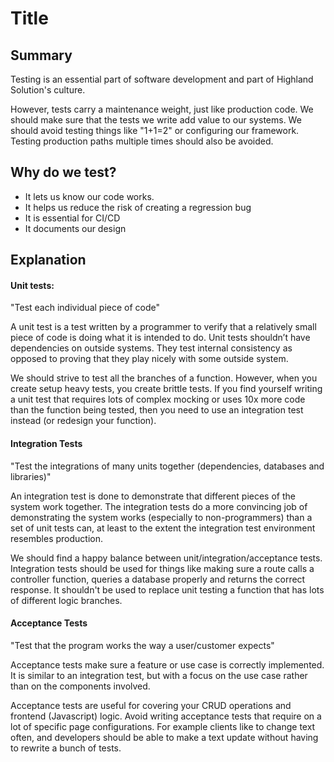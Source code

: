 # Title
## Summary
Testing is an essential part of software development and part of Highland Solution's culture.

However, tests carry a maintenance weight, just like production code.  We should make sure that the tests we write add value to our systems.  We should avoid testing things like "1+1=2" or configuring our framework.  Testing production paths multiple times should also be avoided.

## Why do we test?
* It lets us know our code works.
* It helps us reduce the risk of creating a regression bug
* It is essential for CI/CD
* It documents our design


## Explanation
#### Unit tests:
"Test each individual piece of code"


A unit test is a test written by a programmer to verify that a relatively small piece of code is doing what it is intended to do. Unit tests shouldn’t have dependencies on outside systems. They test internal consistency as opposed to proving that they play nicely with some outside system. 


We should strive to test all the branches of a function.  However, when you create setup heavy tests, you create brittle tests.  If you find yourself writing a unit test that requires lots of complex mocking or uses 10x more code than the function being tested, then you need to use an integration test instead (or redesign your function).

#### Integration Tests
"Test the integrations of many units together (dependencies, databases and libraries)"


An integration test is done to demonstrate that different pieces of the system work together. The integration tests do a more convincing job of demonstrating the system works (especially to non-programmers) than a set of unit tests can, at least to the extent the integration test environment resembles production.


We should find a happy balance between unit/integration/acceptance tests.  Integration tests should be used for things like making sure a route calls a controller function, queries a database properly and returns the correct response.  It shouldn't be used to replace unit testing a function that has lots of different logic branches.

#### Acceptance Tests
"Test that the program works the way a user/customer expects"


Acceptance tests make sure a feature or use case is correctly implemented. It is similar to an integration test, but with a focus on the use case rather than on the components involved.


Acceptance tests are useful for covering your CRUD operations and frontend (Javascript) logic.  Avoid writing acceptance tests that require on a lot of specific page configurations.  For example clients like to change text often, and developers should be able to make a text update without having to rewrite a bunch of tests.
